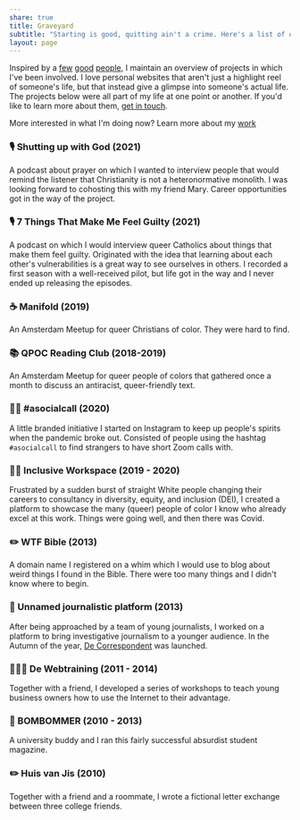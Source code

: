 ```yaml
---
share: true
title: Graveyard
subtitle: "Starting is good, quitting ain't a crime. Here's a list of old projects. No regrets, many lessons."
layout: page
---
```

Inspired by a [few](https://robhope.com/graveyard) [good](https://www.danielzarick.com/failed/) [people](), I maintain an overview of projects in which I've been involved. I love personal websites that aren't just a highlight reel of someone's life, but that instead give a glimpse into someone's actual life. The projects below were all part of my life at one point or another. If you'd like to learn more about them, [get in touch](/hello).

More interested in what I'm doing now? Learn more about my [work](/work)

### 🎙️ Shutting up with God (2021)
A podcast about prayer on which I wanted to interview people that would remind the listener that Christianity is not a heteronormative monolith. I was looking forward to cohosting this with my friend Mary. Career opportunities got in the way of the project.

### 🎙️ 7 Things That Make Me Feel Guilty (2021)
A podcast on which I would interview queer Catholics about things that make them feel guilty. Originated with the idea that learning about each other's vulnerabilities is a great way to see ourselves in others. I recorded a first season with a well-received pilot, but life got in the way and I never ended up releasing the episodes. 

### ☕ Manifold (2019)
An Amsterdam Meetup for queer Christians of color. They were hard to find.

### 📚 QPOC Reading Club (2018-2019)
An Amsterdam Meetup for queer people of colors that gathered once a month to discuss an antiracist, queer-friendly text.

### ✌🏽 #asocialcall (2020)
A little branded initiative I started on Instagram to keep up people's spirits when the pandemic broke out. Consisted of people using the hashtag `#asocialcall` to find strangers to have short Zoom calls with.

### ✊🏽 Inclusive Workspace (2019 - 2020)
Frustrated by a sudden burst of straight White people changing their careers to consultancy in diversity, equity, and inclusion (DEI), I created a platform to showcase the many (queer) people of color I know who already excel at this work. Things were going well, and then there was Covid.

### ✏️ WTF Bible (2013)
A domain name I registered on a whim which I would use to blog about weird things I found in the Bible. There were too many things and I didn't know where to begin.

### 📰 Unnamed journalistic platform (2013)
After being approached by a team of young journalists, I worked on a platform to bring investigative journalism to a younger audience. In the Autumn of the year, [De Correspondent](https://en.wikipedia.org/wiki/De_Correspondent) was launched.

### 🧑🏽‍🏫 De Webtraining (2011 - 2014)
Together with a friend, I developed a series of workshops to teach young business owners how to use the Internet to their advantage.

### 📰 BOMBOMMER (2010 - 2013)
A university buddy and I ran this fairly successful absurdist student magazine.

### ✏️ Huis van Jis (2010)
Together with a friend and a roommate, I wrote a fictional letter exchange between three college friends. 

